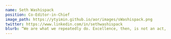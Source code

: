 ```yaml
---
name: Seth Washispack
position: Co-Editor-in-Chief
image_path: https://ytyimin.github.io/aor/images/sWashispack.png
twitter: https://www.linkedin.com/in/sethwashispack
blurb: “We are what we repeatedly do. Excellence, then, is not an act, but a habit.” - Aristotle
---
```

